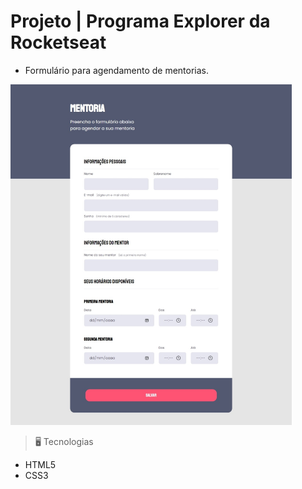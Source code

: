 # Projeto | Programa Explorer da Rocketseat

- Formulário para agendamento de mentorias.

<img src="./src/img/preview1.jpeg" width=450>

<br>

> 🖥️ Tecnologias

- HTML5
- CSS3
